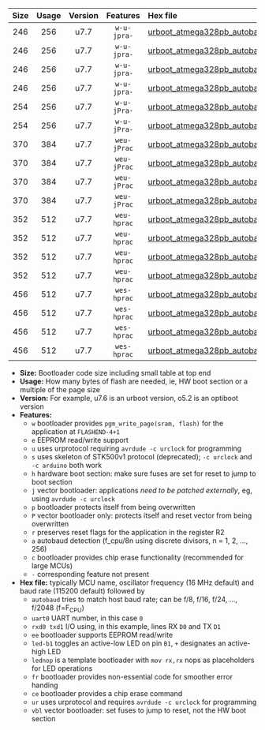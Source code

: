 |Size|Usage|Version|Features|Hex file|
|:-:|:-:|:-:|:-:|:--|
|246|256|u7.7|`w-u-jpra-`|[urboot_atmega328pb_autobaud_uart0_rxd0_txd1_led+b5_ur_vbl.hex](https://raw.githubusercontent.com/stefanrueger/urboot.hex/main/mcus/atmega328pb/autobaud/urboot_atmega328pb_autobaud_uart0_rxd0_txd1_led+b5_ur_vbl.hex)|
|246|256|u7.7|`w-u-jpra-`|[urboot_atmega328pb_autobaud_uart0_rxd0_txd1_lednop_ur_vbl.hex](https://raw.githubusercontent.com/stefanrueger/urboot.hex/main/mcus/atmega328pb/autobaud/urboot_atmega328pb_autobaud_uart0_rxd0_txd1_lednop_ur_vbl.hex)|
|246|256|u7.7|`w-u-jpra-`|[urboot_atmega328pb_autobaud_uart1_rxb4_txb3_led+b5_ur_vbl.hex](https://raw.githubusercontent.com/stefanrueger/urboot.hex/main/mcus/atmega328pb/autobaud/urboot_atmega328pb_autobaud_uart1_rxb4_txb3_led+b5_ur_vbl.hex)|
|246|256|u7.7|`w-u-jpra-`|[urboot_atmega328pb_autobaud_uart1_rxb4_txb3_lednop_ur_vbl.hex](https://raw.githubusercontent.com/stefanrueger/urboot.hex/main/mcus/atmega328pb/autobaud/urboot_atmega328pb_autobaud_uart1_rxb4_txb3_lednop_ur_vbl.hex)|
|254|256|u7.7|`w-u-jPra-`|[urboot_atmega328pb_autobaud_uart0_rxd0_txd1_ur_vbl.hex](https://raw.githubusercontent.com/stefanrueger/urboot.hex/main/mcus/atmega328pb/autobaud/urboot_atmega328pb_autobaud_uart0_rxd0_txd1_ur_vbl.hex)|
|254|256|u7.7|`w-u-jPra-`|[urboot_atmega328pb_autobaud_uart1_rxb4_txb3_ur_vbl.hex](https://raw.githubusercontent.com/stefanrueger/urboot.hex/main/mcus/atmega328pb/autobaud/urboot_atmega328pb_autobaud_uart1_rxb4_txb3_ur_vbl.hex)|
|370|384|u7.7|`weu-jPrac`|[urboot_atmega328pb_autobaud_uart0_rxd0_txd1_ee_led+b5_fr_ce_ur_vbl.hex](https://raw.githubusercontent.com/stefanrueger/urboot.hex/main/mcus/atmega328pb/autobaud/urboot_atmega328pb_autobaud_uart0_rxd0_txd1_ee_led+b5_fr_ce_ur_vbl.hex)|
|370|384|u7.7|`weu-jPrac`|[urboot_atmega328pb_autobaud_uart0_rxd0_txd1_ee_lednop_fr_ce_ur_vbl.hex](https://raw.githubusercontent.com/stefanrueger/urboot.hex/main/mcus/atmega328pb/autobaud/urboot_atmega328pb_autobaud_uart0_rxd0_txd1_ee_lednop_fr_ce_ur_vbl.hex)|
|370|384|u7.7|`weu-jPrac`|[urboot_atmega328pb_autobaud_uart1_rxb4_txb3_ee_led+b5_fr_ce_ur_vbl.hex](https://raw.githubusercontent.com/stefanrueger/urboot.hex/main/mcus/atmega328pb/autobaud/urboot_atmega328pb_autobaud_uart1_rxb4_txb3_ee_led+b5_fr_ce_ur_vbl.hex)|
|370|384|u7.7|`weu-jPrac`|[urboot_atmega328pb_autobaud_uart1_rxb4_txb3_ee_lednop_fr_ce_ur_vbl.hex](https://raw.githubusercontent.com/stefanrueger/urboot.hex/main/mcus/atmega328pb/autobaud/urboot_atmega328pb_autobaud_uart1_rxb4_txb3_ee_lednop_fr_ce_ur_vbl.hex)|
|352|512|u7.7|`weu-hprac`|[urboot_atmega328pb_autobaud_uart0_rxd0_txd1_ee_led+b5_fr_ce_ur.hex](https://raw.githubusercontent.com/stefanrueger/urboot.hex/main/mcus/atmega328pb/autobaud/urboot_atmega328pb_autobaud_uart0_rxd0_txd1_ee_led+b5_fr_ce_ur.hex)|
|352|512|u7.7|`weu-hprac`|[urboot_atmega328pb_autobaud_uart0_rxd0_txd1_ee_lednop_fr_ce_ur.hex](https://raw.githubusercontent.com/stefanrueger/urboot.hex/main/mcus/atmega328pb/autobaud/urboot_atmega328pb_autobaud_uart0_rxd0_txd1_ee_lednop_fr_ce_ur.hex)|
|352|512|u7.7|`weu-hprac`|[urboot_atmega328pb_autobaud_uart1_rxb4_txb3_ee_led+b5_fr_ce_ur.hex](https://raw.githubusercontent.com/stefanrueger/urboot.hex/main/mcus/atmega328pb/autobaud/urboot_atmega328pb_autobaud_uart1_rxb4_txb3_ee_led+b5_fr_ce_ur.hex)|
|352|512|u7.7|`weu-hprac`|[urboot_atmega328pb_autobaud_uart1_rxb4_txb3_ee_lednop_fr_ce_ur.hex](https://raw.githubusercontent.com/stefanrueger/urboot.hex/main/mcus/atmega328pb/autobaud/urboot_atmega328pb_autobaud_uart1_rxb4_txb3_ee_lednop_fr_ce_ur.hex)|
|456|512|u7.7|`wes-hprac`|[urboot_atmega328pb_autobaud_uart0_rxd0_txd1_ee_led+b5_fr_ce.hex](https://raw.githubusercontent.com/stefanrueger/urboot.hex/main/mcus/atmega328pb/autobaud/urboot_atmega328pb_autobaud_uart0_rxd0_txd1_ee_led+b5_fr_ce.hex)|
|456|512|u7.7|`wes-hprac`|[urboot_atmega328pb_autobaud_uart0_rxd0_txd1_ee_lednop_fr_ce.hex](https://raw.githubusercontent.com/stefanrueger/urboot.hex/main/mcus/atmega328pb/autobaud/urboot_atmega328pb_autobaud_uart0_rxd0_txd1_ee_lednop_fr_ce.hex)|
|456|512|u7.7|`wes-hprac`|[urboot_atmega328pb_autobaud_uart1_rxb4_txb3_ee_led+b5_fr_ce.hex](https://raw.githubusercontent.com/stefanrueger/urboot.hex/main/mcus/atmega328pb/autobaud/urboot_atmega328pb_autobaud_uart1_rxb4_txb3_ee_led+b5_fr_ce.hex)|
|456|512|u7.7|`wes-hprac`|[urboot_atmega328pb_autobaud_uart1_rxb4_txb3_ee_lednop_fr_ce.hex](https://raw.githubusercontent.com/stefanrueger/urboot.hex/main/mcus/atmega328pb/autobaud/urboot_atmega328pb_autobaud_uart1_rxb4_txb3_ee_lednop_fr_ce.hex)|

- **Size:** Bootloader code size including small table at top end
- **Usage:** How many bytes of flash are needed, ie, HW boot section or a multiple of the page size
- **Version:** For example, u7.6 is an urboot version, o5.2 is an optiboot version
- **Features:**
  + `w` bootloader provides `pgm_write_page(sram, flash)` for the application at `FLASHEND-4+1`
  + `e` EEPROM read/write support
  + `u` uses urprotocol requiring `avrdude -c urclock` for programming
  + `s` uses skeleton of STK500v1 protocol (deprecated); `-c urclock` and `-c arduino` both work
  + `h` hardware boot section: make sure fuses are set for reset to jump to boot section
  + `j` vector bootloader: applications *need to be patched externally*, eg, using `avrdude -c urclock`
  + `p` bootloader protects itself from being overwritten
  + `P` vector bootloader only: protects itself and reset vector from being overwritten
  + `r` preserves reset flags for the application in the register R2
  + `a` autobaud detection (f_cpu/8n using discrete divisors, n = 1, 2, ..., 256)
  + `c` bootloader provides chip erase functionality (recommended for large MCUs)
  + `-` corresponding feature not present
- **Hex file:** typically MCU name, oscillator frequency (16 MHz default) and baud rate (115200 default) followed by
  + `autobaud` tries to match host baud rate; can be f/8, f/16, f/24, ..., f/2048 (f=F<sub>CPU</sub>)
  + `uart0` UART number, in this case `0`
  + `rxd0 txd1` I/O using, in this example, lines RX `D0` and TX `D1`
  + `ee` bootloader supports EEPROM read/write
  + `led-b1` toggles an active-low LED on pin `B1`, `+` designates an active-high LED
  + `lednop` is a template bootloader with `mov rx,rx` nops as placeholders for LED operations
  + `fr` bootloader provides non-essential code for smoother error handing
  + `ce` bootloader provides a chip erase command
  + `ur` uses urprotocol and requires `avrdude -c urclock` for programming
  + `vbl` vector bootloader: set fuses to jump to reset, not the HW boot section
